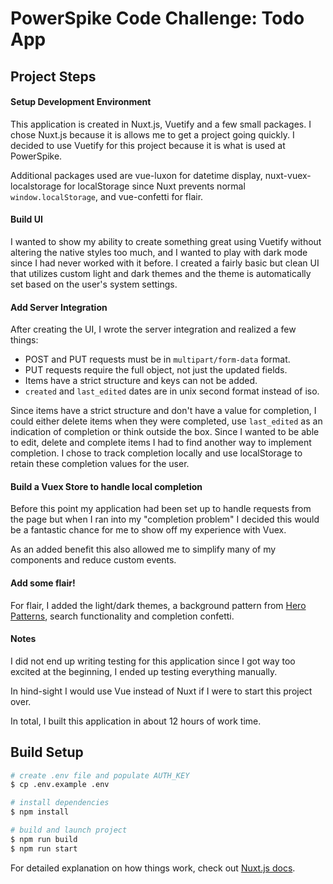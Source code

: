 # PowerSpike Code Challenge: Todo App

## Project Steps

#### Setup Development Environment

This application is created in Nuxt.js, Vuetify and a few small packages. I chose Nuxt.js because it is allows me to get a project going quickly. I decided to use Vuetify for this project because it is what is used at PowerSpike.

Additional packages used are vue-luxon for datetime display, nuxt-vuex-localstorage for localStorage since Nuxt prevents normal `window.localStorage`, and vue-confetti for flair.

#### Build UI

I wanted to show my ability to create something great using Vuetify without altering the native styles too much, and I wanted to play with dark mode since I had never worked with it before. I created a fairly basic but clean UI that utilizes custom light and dark themes and the theme is automatically set based on the user's system settings.

#### Add Server Integration

After creating the UI, I wrote the server integration and realized a few things:

- POST and PUT requests must be in `multipart/form-data` format.
- PUT requests require the full object, not just the updated fields.
- Items have a strict structure and keys can not be added.
- `created` and `last_edited` dates are in unix second format instead of iso.

Since items have a strict structure and don't have a value for completion, I could either delete items when they were completed, use `last_edited` as an indication of completion or think outside the box. Since I wanted to be able to edit, delete and complete items I had to find another way to implement completion. I chose to track completion locally and use localStorage to retain these completion values for the user.

#### Build a Vuex Store to handle local completion

Before this point my application had been set up to handle requests from the page but when I ran into my "completion problem" I decided this would be a fantastic chance for me to show off my experience with Vuex.

As an added benefit this also allowed me to simplify many of my components and reduce custom events.

#### Add some flair!

For flair, I added the light/dark themes, a background pattern from [Hero Patterns](https://www.heropatterns.com/), search functionality and completion confetti.

#### Notes

I did not end up writing testing for this application since I got way too excited at the beginning, I ended up testing everything manually.

In hind-sight I would use Vue instead of Nuxt if I were to start this project over.

In total, I built this application in about 12 hours of work time.

## Build Setup

```bash
# create .env file and populate AUTH_KEY
$ cp .env.example .env

# install dependencies
$ npm install

# build and launch project
$ npm run build
$ npm run start
```

For detailed explanation on how things work, check out [Nuxt.js docs](https://nuxtjs.org).
